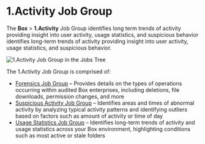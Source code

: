# 1.Activity Job Group

The **Box** > **1.Activity** Job Group identifies long term trends of activity providing insight
into user activity, usage statistics, and suspicious behavior identifies long-term trends of
activity providing insight into user activity, usage statistics, and suspicious behavior.

![1.Activity Job Group in the Jobs Tree](/img/product_docs/accessanalyzer/11.6/admin/hostmanagement/jobstree.webp)

The 1.Activity Job Group is comprised of:

- [Forensics Job Group](/docs/accessanalyzer/11.6/solutions/box/activity/forensics/overview.md)
  – Provides details on the types of operations occurring within audited Box enterprises, including
  deletions, file downloads, permission changes, and more
- [Suspicious Activity Job Group](/docs/accessanalyzer/11.6/solutions/box/activity/suspiciousactivity/overview.md)
  – Identifies areas and times of abnormal activity by analyzing typical activity patterns and
  identifying outliers based on factors such as amount of activity or time of day
- [Usage Statistics Job Group](/docs/accessanalyzer/11.6/solutions/box/activity/usagestatistics/overview.md)
  – Identifies long-term trends of activity and usage statistics across your Box environment,
  highlighting conditions such as most active or stale folders

